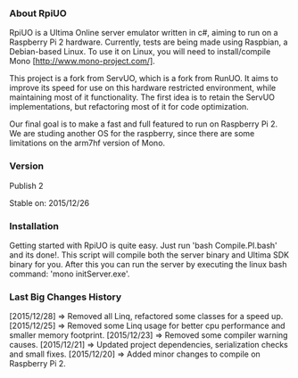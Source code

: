### About RpiUO

RpiUO is a Ultima Online server emulator written in c#, aiming to run on a Raspberry Pi 2 hardware. Currently, tests are being made using Raspbian, a Debian-based Linux. To use it on Linux, you will need to install/compile Mono [http://www.mono-project.com/].

This project is a fork from ServUO, which is a fork from RunUO. It aims to improve its speed for use on this hardware restricted environment, while maintaining most of it functionality. The first idea is to retain the ServUO implementations, but refactoring most of it for code optimization.

Our final goal is to make a fast and full featured to run on Raspberry Pi 2. We are studing another OS for the raspberry, since there are some limitations on the arm7hf version of Mono.

### Version
Publish 2

Stable on:
2015/12/26

### Installation

Getting started with RpiUO is quite easy. Just run 'bash Compile.PI.bash' and its done!. This script will compile both the server binary and Ultima SDK binary for you. After this you can run the server by executing the linux bash command: 'mono initServer.exe'.

### Last Big Changes History

[2015/12/28] => Removed all Linq, refactored some classes for a speed up.
[2015/12/25] => Removed some Linq usage for better cpu performance and smaller memory footprint. 
[2015/12/23] => Removed some compiler warning causes.
[2015/12/21] => Updated project dependencies, serialization checks and small fixes.
[2015/12/20] => Added minor changes to compile on Raspberry Pi 2.
